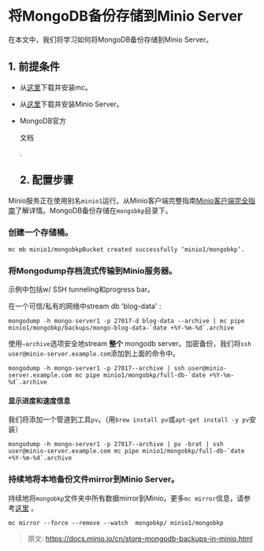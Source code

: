 

# 将MongoDB备份存储到Minio Server

在本文中，我们将学习如何将MongoDB备份存储到Minio Server。

## 1. 前提条件

- 从[这里](https://docs.minio.io/docs/minio-client-quickstart-guide)下载并安装mc。

- 从[这里](http://docs.minio.io/docs/minio-quickstart-guide)下载并安装Minio Server。

- MongoDB官方

  文档

  .

  ## 2. 配置步骤

Minio服务正在使用别名`minio1`运行。从Minio客户端完整指南[Minio客户端完全指南](https://docs.minio.io/docs/minio-client-complete-guide)了解详情。MongoDB备份存储在`mongobkp`目录下。

### 创建一个存储桶。

```
mc mb minio1/mongobkpBucket created successfully ‘minio1/mongobkp’.
```

### 将Mongodump存档流式传输到Minio服务器。

示例中包括w/ SSH tunneling和progress bar。

在一个可信/私有的网络中stream db 'blog-data' :

```
mongodump -h mongo-server1 -p 27017-d blog-data --archive | mc pipe minio1/mongobkp/backups/mongo-blog-data-`date +%Y-%m-%d`.archive
```

使用`—archive`选项安全地stream **整个** mongodb server。加密备份，我们将`ssh user@minio-server.example.com`添加到上面的命令中。

```
mongodump -h mongo-server1 -p 27017--archive | ssh user@minio-server.example.com mc pipe minio1/mongobkp/full-db-`date +%Y-%m-%d`.archive
```

#### 显示进度和速度信息

我们将添加一个管道到工具`pv`。（用`brew install pv`或`apt-get install -y pv`安装）

```
mongodump -h mongo-server1 -p 27017--archive | pv -brat | ssh user@minio-server.example.com mc pipe minio1/mongobkp/full-db-`date +%Y-%m-%d`.archive
```

### 持续地将本地备份文件mirror到Minio Server。

持续地将`mongobkp`文件夹中所有数据mirror到Minio。更多`mc mirror`信息，请参考[这里](https://docs.minio.io/docs/minio-client-complete-guide#mirror) 。

```
mc mirror --force --remove --watch  mongobkp/ minio1/mongobkp
```

> 原文: https://docs.minio.io/cn/store-mongodb-backups-in-minio.html